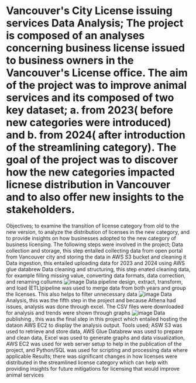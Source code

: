 # Vancouver's City License issuing services Data Analysis; The project is composed of an analyses concerning business license issued to business owners in the Vancouver's License office. The aim of the project was to improve animal services and its composed of two key dataset; a. from 2023( before new categories were introduced) and b. from 2024( after introduction of the streamlining category). The goal of the project was to discover how the new categories impacted licnese distribution in Vancouver and to also offer new insights to the stakeholders.
Objectives; to examine the transition of license category from old to the new version, to analyze the distribution of licenses in the new category, and to provide insights on how businesses adopted to the new category of business licensing.
The following steps were involved in the project;
Data collection and storage, this step entailed collecting data from open portal from Vancouver city and storing the data in AWS S3 bucket and cleaning it
Data ingestion, this entailed uploading data for 2023 and 2024 using AWS glue databrew
Data cleaning and structuring, this step enated cleaning data, for example filling missing value, converting data formats, data correction, and renaming collumns
![image](https://github.com/user-attachments/assets/3c92f29b-a25f-4f1e-bb21-cbfeb18da4d5)
Data pipeline design, extract, transform, and load (ETL)pipeline was used to merge data from both years and group the licenses. This also helps to filter unnecessary data
![image](https://github.com/user-attachments/assets/3710ef2e-3fd1-4989-9a11-e9f8ffa36c38)
Data Analysis, this was the fifth step in the project and because Athena had issues, analysis was done through excel. The CSV files were downloaded for analysis and trends were shown through graphs
![image](https://github.com/user-attachments/assets/732cb374-5029-4e51-bdf9-08d1e22c2584)
Data publishing , this was the final step in this project which entailed hosting the dataon AWS EC2 to display the analysis output. 
Tools used; ASW S3 was used to retrieve and store data, AWS Glue Databrew was used to prepare and clean data, Excel was used to generate graphs and data visualization, AWS EC2 was used for web server setup to help in the publication of the project, and Python/SQL was used for scripting and processing data where applicable
Results; there was significant changes in how licenses were distributed in the streamlined license category which can help with providing insights for future mitigations for licensing that would improve animal services
